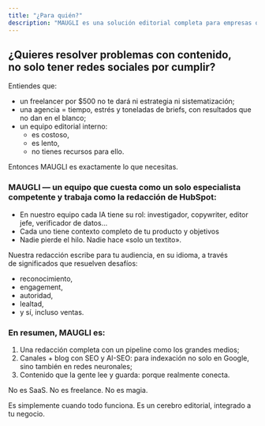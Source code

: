 ```yaml
---
title: "¿Para quién?"
description: "MAUGLI es una solución editorial completa para empresas que buscan contenido estratégico con resultados reales—ofreciendo la experiencia de todo un equipo de medios al costo de un especialista, generando reconocimiento, engagement, autoridad y ventas a través de contenido consistente enfocado en la audiencia."
---
```


## ¿Quieres resolver problemas con contenido, no solo tener redes sociales por cumplir?

Entiendes que:

- un freelancer por $500 no te dará ni estrategia ni sistematización;
- una agencia = tiempo, estrés y toneladas de briefs, con resultados que no dan en el blanco;
- un equipo editorial interno:
  - es costoso,
  - es lento,
  - no tienes recursos para ello.

Entonces MAUGLI es exactamente lo que necesitas.

### MAUGLI — un equipo que cuesta como un solo especialista competente y trabaja como la redacción de HubSpot:

- En nuestro equipo cada IA tiene su rol: investigador, copywriter, editor jefe, verificador de datos…
- Cada uno tiene contexto completo de tu producto y objetivos
- Nadie pierde el hilo. Nadie hace «solo un textito».

Nuestra redacción escribe para tu audiencia, en su idioma, a través de significados que resuelven desafíos:

- reconocimiento,
- engagement,
- autoridad,
- lealtad,
- y sí, incluso ventas.

### En resumen, MAUGLI es:

1. Una redacción completa con un pipeline como los grandes medios;
2. Canales + blog con SEO y AI-SEO: para indexación no solo en Google, sino también en redes neuronales;
3. Contenido que la gente lee y guarda: porque realmente conecta.

No es SaaS. No es freelance. No es magia.

Es simplemente cuando todo funciona. Es un cerebro editorial, integrado a tu negocio.
